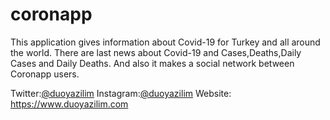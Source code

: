 # coronapp

This application gives information about Covid-19 for Turkey and all around the world. 
There are last news about Covid-19 and Cases,Deaths,Daily Cases and Daily Deaths. 
And also it makes a social network between Coronapp users.

Twitter:[@duoyazilim](https://www.twitter.com/duoyazilim) 
Instagram:[@duoyazilim](https://www.instagram.com/duoyazilim)
Website: https://www.duoyazilim.com
